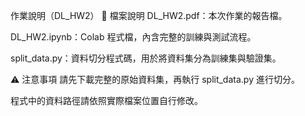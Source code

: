 作業說明（DL_HW2）
📄 檔案說明
DL_HW2.pdf：本次作業的報告檔。

DL_HW2.ipynb：Colab 程式檔，內含完整的訓練與測試流程。

split_data.py：資料切分程式碼，用於將資料集分為訓練集與驗證集。

⚠️ 注意事項
請先下載完整的原始資料集，再執行 split_data.py 進行切分。

程式中的資料路徑請依照實際檔案位置自行修改。
